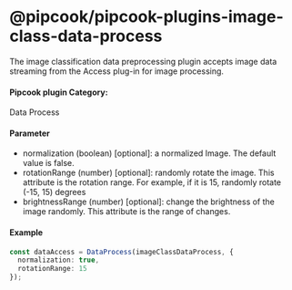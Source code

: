 # @pipcook/pipcook-plugins-image-class-data-process

The image classification data preprocessing plugin accepts image data streaming from the Access plug-in for image processing.

<a name="klNlr"></a>
#### Pipcook plugin Category:
Data Process

<a name="dHfzX"></a>
#### Parameter

- normalization (boolean) [optional]: a normalized Image. The default value is false.
- rotationRange (number) [optional]: randomly rotate the image. This attribute is the rotation range. For example, if it is 15, randomly rotate (-15, 15) degrees
- brightnessRange (number) [optional]: change the brightness of the image randomly. This attribute is the range of changes.

<a name="vE6A8"></a>
#### Example

```typescript
const dataAccess = DataProcess(imageClassDataProcess, {
  normalization: true,
  rotationRange: 15
});
```
